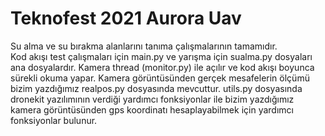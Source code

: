 # Teknofest 2021 Aurora Uav

Su alma ve su bırakma alanlarını tanıma çalışmalarının tamamıdır.  
Kod akışı test çalışmaları için main.py ve yarışma için sualma.py dosyaları ana dosyalardır. Kamera thread (monitor.py) ile açılır ve kod akışı boyunca sürekli okuma yapar. Kamera görüntüsünden gerçek mesafelerin ölçümü bizim yazdığımız realpos.py dosyasında mevcuttur. utils.py dosyasında dronekit yazılımının verdiği yardımcı fonksiyonlar ile bizim yazdığımız kamera görüntüsünden gps koordinatı hesaplayabilmek için yardımcı fonksiyonlar bulunur.